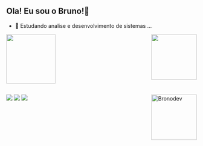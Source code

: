 ## Ola! Eu sou o Bruno!👋

- 🌱 Estudando analise e desenvolvimento de sistemas ...

 <div>
  <a href="https://github.com/bronodev">
  <img height="130em" src="https://github-readme-stats.vercel.app/api?username=bronodev&show_icons=true&theme=dracula&include_all_commits=true&count_private=true"/>
  <img height="120em" align="right" src="https://github-readme-stats.vercel.app/api/top-langs/?username=bronodev&layout=compact&langs_count=7&theme=dracula"/>
</div>
  
   ##
 
<div> 
  <img align="right" height="120em" alt="Bronodev" src="https://qph.fs.quoracdn.net/main-qimg-9725f43386f85c2923a8bf1c073244b2"/>
 	<a href="https://www.twitch.tv/oBrono" target="_blank"><img src="https://img.shields.io/badge/Twitch-9146FF?style=for-the-badge&logo=twitch&logoColor=white" target="_blank"></a>
  <a href = "contatobrono@gmail.com"><img src="https://img.shields.io/badge/-Gmail-%23333?style=for-the-badge&logo=gmail&logoColor=white" target="_blank"></a>
  <a href="https://www.linkedin.com/in/bruno-bruneli-6420ba1b2/" target="_blank"><img src="https://img.shields.io/badge/-LinkedIn-%230077B5?style=for-the-badge&logo=linkedin&logoColor=white" target="_blank"></a> 
  </div>
